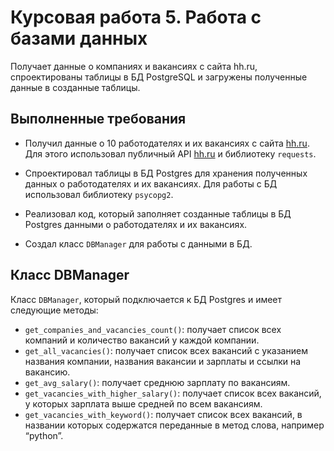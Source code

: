 
# Курсовая работа 5. Работа с базами данных 

Получает данные о компаниях и вакансиях с сайта hh.ru, спроектированы таблицы в БД PostgreSQL и загружены полученные данные в созданные таблицы.

## Выполненные требования

- Получил данные о 10 работодателях и их вакансиях с сайта [hh.ru](http://hh.ru/). 
Для этого использовал публичный API [hh.ru](http://hh.ru/) и библиотеку `requests`.

- Спроектировал таблицы в БД Postgres для хранения полученных данных о работодателях и их вакансиях. Для работы с БД использовал библиотеку `psycopg2`.
- Реализовал код, который заполняет созданные таблицы в БД Postgres данными о работодателях и их вакансиях.
- Создал класс `DBManager` для работы с данными в БД.

## Класс DBManager

Класс `DBManager`, который подключается к БД Postgres и имеет следующие методы:

- `get_companies_and_vacancies_count()`: получает список всех компаний и количество вакансий у каждой компании.
- `get_all_vacancies()`: получает список всех вакансий с указанием названия компании, названия вакансии и зарплаты и ссылки на вакансию.
- `get_avg_salary()`: получает среднюю зарплату по вакансиям.
- `get_vacancies_with_higher_salary()`: получает список всех вакансий, у которых зарплата выше средней по всем вакансиям.
- `get_vacancies_with_keyword()`: получает список всех вакансий, в названии которых содержатся переданные в метод слова, например “python”.
